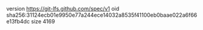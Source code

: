 version https://git-lfs.github.com/spec/v1
oid sha256:31124ecb01e9950e77a244ece14032a8535f41100eb0baae022a6f66e13fb4dc
size 4169

